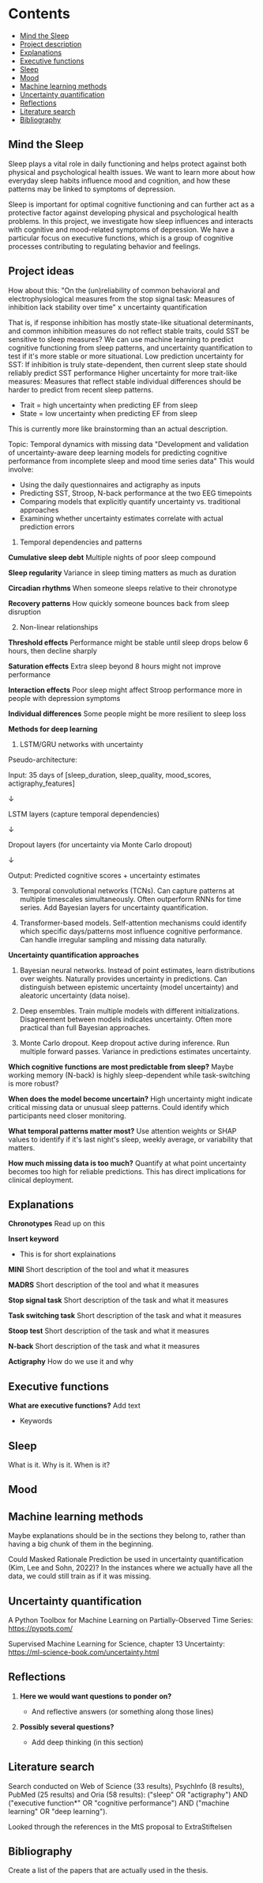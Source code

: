 # Contents

- [Mind the Sleep](#mind-the-sleep)
- [Project description](#project-description)
- [Explanations](#explanations)
- [Executive functions](#executive-functions)
- [Sleep](#sleep)
- [Mood](#mood)
- [Machine learning methods](#machine-learning-methods)
- [Uncertainty quantification](#uncertainty-quantification)
- [Reflections](#reflections)
- [Literature search](#literature-search)
- [Bibliography](#bibliography)

## Mind the Sleep
Sleep plays a vital role in daily functioning and helps protect against both physical and psychological health issues. We want to learn more about how everyday sleep habits influence mood and cognition, and how these patterns may be linked to symptoms of depression.

Sleep is important for optimal cognitive functioning and can further act as a protective factor against developing physical and psychological health problems. In this project, we investigate how sleep influences and interacts with cognitive and mood-related symptoms of depression. We have a particular focus on executive functions, which is a group of cognitive processes contributing to regulating behavior and feelings.

## Project ideas

How about this:
"On the (un)reliability of common behavioral and electrophysiological measures from the stop signal task: Measures of inhibition lack stability over time"
x
uncertainty quantification 

That is, if response inhibition has mostly state-like situational determinants, and common inhibition measures do not reflect stable traits, could SST be sensitive to sleep measures? We can use machine learning to predict cognitive functioning from sleep patterns, and uncertainty quantification to test if it's more stable or more situational. 
Low prediction uncertainty for SST: If inhibition is truly state-dependent, then current sleep state should reliably predict SST performance
Higher uncertainty for more trait-like measures: Measures that reflect stable individual differences should be harder to predict from recent sleep patterns.

- Trait = high uncertainty when predicting EF from sleep
- State = low uncertainty when predicting EF from sleep


This is currently more like brainstorming than an actual description.

Topic: Temporal dynamics with missing data
"Development and validation of uncertainty-aware deep learning models for predicting cognitive performance from incomplete sleep and mood time series data"
This would involve:
* Using the daily questionnaires and actigraphy as inputs
* Predicting SST, Stroop, N-back performance at the two EEG timepoints
* Comparing models that explicitly quantify uncertainty vs. traditional approaches
* Examining whether uncertainty estimates correlate with actual prediction errors


1. Temporal dependencies and patterns

**Cumulative sleep debt** Multiple nights of poor sleep compound

**Sleep regularity** Variance in sleep timing matters as much as duration

**Circadian rhythms** When someone sleeps relative to their chronotype

**Recovery patterns** How quickly someone bounces back from sleep disruption


2. Non-linear relationships

**Threshold effects** Performance might be stable until sleep drops below 6 hours, then decline sharply

**Saturation effects** Extra sleep beyond 8 hours might not improve performance

**Interaction effects** Poor sleep might affect Stroop performance more in people with depression symptoms

**Individual differences** Some people might be more resilient to sleep loss


**Methods for deep learning**

1. LSTM/GRU networks with uncertainty

Pseudo-architecture:

Input: 35 days of [sleep_duration, sleep_quality, mood_scores, actigraphy_features]

↓

LSTM layers (capture temporal dependencies)

↓

Dropout layers (for uncertainty via Monte Carlo dropout)

↓

Output: Predicted cognitive scores + uncertainty estimates

3. Temporal convolutional networks (TCNs).
Can capture patterns at multiple timescales simultaneously.
Often outperform RNNs for time series.
Add Bayesian layers for uncertainty quantification.

4. Transformer-based models.
Self-attention mechanisms could identify which specific days/patterns most influence cognitive performance.
Can handle irregular sampling and missing data naturally.

**Uncertainty quantification approaches**
1. Bayesian neural networks.
Instead of point estimates, learn distributions over weights.
Naturally provides uncertainty in predictions.
Can distinguish between epistemic uncertainty (model uncertainty) and aleatoric uncertainty (data noise).

2. Deep ensembles.
Train multiple models with different initializations.
Disagreement between models indicates uncertainty.
Often more practical than full Bayesian approaches.

3. Monte Carlo dropout.
Keep dropout active during inference.
Run multiple forward passes.
Variance in predictions estimates uncertainty.

**Which cognitive functions are most predictable from sleep?**
Maybe working memory (N-back) is highly sleep-dependent while task-switching is more robust?

**When does the model become uncertain?**
High uncertainty might indicate critical missing data or unusual sleep patterns.
Could identify which participants need closer monitoring.

**What temporal patterns matter most?**
Use attention weights or SHAP values to identify if it's last night's sleep, weekly average, or variability that matters.

**How much missing data is too much?**
Quantify at what point uncertainty becomes too high for reliable predictions.
This has direct implications for clinical deployment.

## Explanations

**Chronotypes**
Read up on this

**Insert keyword** 
- This is for short explainations

**MINI**
Short description of the tool and what it measures

**MADRS**
Short description of the tool and what it measures

**Stop signal task**
Short description of the task and what it measures

**Task switching task**
Short description of the task and what it measures

**Stoop test**
Short description of the task and what it measures

**N-back**
Short description of the task and what it measures

**Actigraphy**
How do we use it and why


## Executive functions

**What are executive functions?** Add text
- Keywords

  
## Sleep

What is it. Why is it. When is it?

## Mood


## Machine learning methods
Maybe explanations should be in the sections they belong to, rather than having a big chunk of them in the beginning. 

Could Masked Rationale Prediction be used in uncertainty quantification (Kim, Lee and Sohn, 2022)? In the instances where we actually have all the data, we could still train as if it was missing.


## Uncertainty quantification

A Python Toolbox for Machine Learning on Partially-Observed Time Series:
https://pypots.com/

Supervised Machine Learning for Science, chapter 13 Uncertainty:
https://ml-science-book.com/uncertainty.html 

## Reflections

1. **Here we would want questions to ponder on?**
   - And reflective answers (or something along those lines)

2. **Possibly several questions?**
   - Add deep thinking (in this section)

## Literature search

Search conducted on Web of Science (33 results), PsychInfo (8 results), PubMed (25 results) and Oria (58 results):
("sleep" OR "actigraphy") AND ("executive function*" OR "cognitive performance")  AND ("machine learning" OR "deep learning").

Looked through the references in the MtS proposal to ExtraStiftelsen


## Bibliography

Create a list of the papers that are actually used in the thesis.
